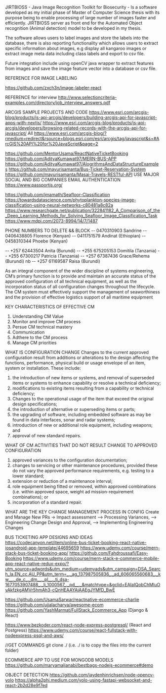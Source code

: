JIRTBIOSS - Java Image Recognition Toolkit for Biosecurity - Is a software developed as my initial phase of Master of Computer Science thesis with its purpose being to enable processing of large number of images faster and efficiently. JIRTBIOSS server as front end for the Automated Object recognition (Animal detection) model to be developed in my thesis.

The software allows users to label images and store the labels into the database, there is also reporting functionality which allows users to extract specific information about images, e.g display all kangaroo images or extract image meta data including class labels and export to csv file.

Future integration include using openCV java wrapper to extract features from images and save the image feature vector into a database or csv file.


REFERENCE FOR IMAGE LABELING 

https://github.com/zxch3n/image-labeler-react


REFERENCE for interview
http://www.selectioncriteria-examples.com/directory/job_interview_answers.pdf


ARCGIS SAMPLE PROJECTS AND CODE
https://www.esri.com/arcgis-blog/products/js-api-arcgis/developers/building-arcgis-api-for-javascript-apps-with-nextjs/
https://www.esri.com/arcgis-blog/products/js-api-arcgis/developers/browsing-related-records-with-the-arcgis-api-for-javascript/
All
https://www.esri.com/arcgis-blog/?rmedium=redirect&rsource=blogs.esri.com/esri/arcgis/tag/javascript&s=#ArcGIS%20API%20for%20JavaScript&page=2


https://github.com/MentorUsama/ReactNativeTicketBooking
https://github.com/AdityaKumawat97/MERN-BUS-APP
https://github.com/AdityaKumawat97/AlogrithmsAndDataStructureExamples
https://github.com/mayurisamanta/Bus-Ticket-Reservation-System
https://github.com/mayurisamanta/Masai-Travels-RESTful-API
USE MAJOR SOCIAL AND BIG COMPANIES EMAIL AUTHENTICATION
https://www.passportjs.org/


https://github.com/jmamath/Seafloor-Classification
https://towardsdatascience.com/phytoplankton-species-image-classification-using-neural-networks-c80481a8c82a
https://www.researchgate.net/publication/322841182_A_Comparison_of_the_Deep_Learning_Methods_for_Solving_Seafloor_Image_Classification_Task
https://www.mdpi.com/2073-8994/14/7/1487

PHONE NUMBERS TO DELETE && BLOCK
-- 0470310903 Sandrine
-- 0406438805 Florence (Kenyan)
-- 0411751579 Andinat (Ethiopian)
-- 0458310344 Phoebe (Kenyan)



-- +257 62443504 Anita (Burundi)
-- +255 675205153 Domitila  (Tanzania)
-- +255 67300217 Patricia  (Tanzania)
-- +257 67387436 Grace/Rehema (Burundi)  nb
-- +257 61169587  Raisa (Burundi)



As an integral component of the wider discipline of systems engineering, CM’s primary function is to provide and maintain an accurate status of the approved configuration of all technical equipment, as well as the incorporation status of all configuration changes throughout the lifecycle. The CM system must effectively support the management of seaworthiness and the provision of effective logistics support of all maritime equipment

KEY CHARACTERISTICS OF EFFECTIVE CM
1) Understanding CM Value
2) Monitor and improve CM process
3) Persue CM technical mastery
4) Communication
5) Adthere to the CM process
6) Manage CM priorities

WHAT IS CONFIGURATION CHANGE
Changes to the current approved configuration result from additions or alterations to the design affecting the functions, performance, physical build or usage envelope of an item, system or installation. These include:
1) the introduction of new items or systems, and removal of superseded items or systems to enhance capability or resolve a technical deficiency;
2) modifications to existing items resulting from a capability or technical deficiency;
3) Changes to the operational usage of the item that exceed the original design specifications;
4) the introduction of alternative or superseding items or parts;
5) the upgrading of software, including embedded software as may be found in data interfaces, sonar and radar systems;
6) introduction of new or additional role equipment, including weapons; and
7) approval of new standard repairs.

WHAT OF CM ACTIVITIES THAT DO NOT RESULT CHANGE TO APPROVED CONFIGURATION
1) approved variances to the configuration documentation;
2) changes to servicing or other maintenance procedures, provided these do not vary the approved performance requirements, e.g. testing to a lower standard;
3) extension or reduction of a maintenance interval;
4) role equipment being fitted or removed, within approved combinations (i.e. within approved space, weight ad mission-requirement combinations); or
5) incorporation of a standard repair.

WHAT ARE THE KEY CHANGE MANAGEMENT PROCESS IN CONFIG 
Create and Manage New PRs -> Impact assessment -->  Processing Variances,  --> Engineering Change Design and Approval, --> Implementing Engineering Changes



BUS TICKETING APP DESIGNS AND IDEAS
https://codecanyon.net/item/online-bus-ticket-booking-react-native-iosandroid-app-template/44695659
https://www.udemy.com/course/mern-stack-bus-ticket-booking-app/
https://github.com/Fahdroussafi/Easy-Booking
https://www.udemy.com/course/mern-stack-e-commerce-mobile-app-react-native-redux-expo/?utm_source=adwords&utm_medium=udemyads&utm_campaign=DSA_Search_la.EN_cc.AU_PP&utm_term=_._ag_137987505836_._ad_606065560683_._kw__._de_c_._dm__._pl__._ti_dsa-1677053907488_._li_1000567_._pd__._&matchtype=&gclid=EAIaIQobChMIuOyAkfzkgAMVr5hmAh3-cQnHEAAYAiAAEgJYMfD_BwE

https://github.com/UsamaSarwar/reactnative-ecommerce-charlie
https://github.com/ujjalacharya/awesome-ecom
https://github.com/YashMarmat/FullStack_Ecommerce_App  (Django & React)

https://www.bezkoder.com/react-node-express-postgresql/  (React and Postgress)
https://www.udemy.com/course/react-fullstack-with-nodeexpress-psql-and-aws/


//GET COMMANDS
git clone <URL> ./            (i.e. ./ is to copy the files into the current folder)

ECOMMERCE APP TO USE FOR MONGODB MODELS
https://github.com/maryamaljanabi/bestbags-nodejs-ecommerce#demo

OBJECT DETECTION
https://github.com/jaydenhinrichsen/node-opencv-yolo
https://alpha2phi.medium.com/yolo-using-fastapi-websocket-and-react-2b2d28e9f7ed

